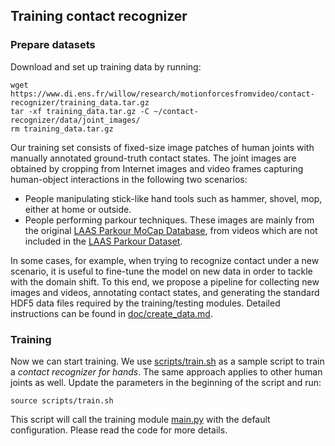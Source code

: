 ## Training contact recognizer


### Prepare datasets

Download and set up training data by running:
```terminal
wget https://www.di.ens.fr/willow/research/motionforcesfromvideo/contact-recognizer/training_data.tar.gz
tar -xf training_data.tar.gz -C ~/contact-recognizer/data/joint_images/
rm training_data.tar.gz
```
Our training set consists of fixed-size image patches of human joints with manually annotated ground-truth contact states.
The joint images are obtained by cropping from Internet images and video frames capturing human-object interactions in the following two scenarios:
- People manipulating stick-like hand tools such as hammer, shovel, mop, either at home or outside.
- People performing parkour techniques. These images are mainly from the original [LAAS Parkour MoCap Database](https://gepettoweb.laas.fr/parkour/), from videos which are not included in the [LAAS Parkour Dataset](https://github.com/zongmianli/Parkour-dataset).

In some cases, for example, when trying to recognize contact under a new scenario, it is useful to fine-tune the model on new data in order to tackle with the domain shift.
To this end, we propose a pipeline for collecting new images and videos, annotating contact states, and generating the standard HDF5 data files required by the training/testing modules.
Detailed instructions can be found in [doc/create_data.md](https://github.com/zongmianli/contact-recognizer/blob/public/doc/create_data.md).


### Training

Now we can start training.
We use [scripts/train.sh](https://github.com/zongmianli/contact-recognizer/blob/public/scripts/train.sh) as a sample script to train a *contact recognizer for hands*.
The same approach applies to other human joints as well.
Update the parameters in the beginning of the script and run:
```
source scripts/train.sh
```
This script will call the training module [main.py](https://github.com/zongmianli/contact-recognizer/blob/public/main.py) with the default configuration.
Please read the code for more details.

